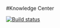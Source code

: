 #Knowledge Center


[![Build status][build-status-image]][build-status]

[build-status-image]: https://ci.appveyor.com/api/projects/status/90n2pnsvcitouhge/branch/master?svg=true
[build-status]: https://ci.appveyor.com/project/Socres/KnowledgeCenter/branch/master
